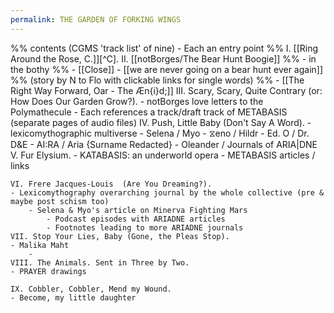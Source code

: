 ```yaml
---
permalink: THE GARDEN OF FORKING WINGS
---
```


%% contents (CGMS 'track list' of nine) - Each an entry point %%
	I. [[Ring Around the Rose, C.]][^C].
	II. [[notBorges/The Bear Hunt Boogie]] 
	%% - in the bothy  %%
		- [[Close]]
			- [[we are never going on a bear hunt ever again]] %% (story by N to Flo with clickable links for single words) %%
				- [[The Right Way Forward, Oar - The Æn{i}d;]]
	III. Scary, Scary, Quite Contrary (or: How Does Our Garden Grow?).
	- notBorges love letters to the Polymathecule 
		- Each references a track/draft track of METABASIS (separate pages of audio files)
	IV. Push, Little Baby (Don't Say A Word). - lexicomythographic multiverse 
	- Selena / Myo 
		- ⧖eno / Hildr 
			- Ed. O / Dr. D&E
				- AI:RA / Aria {Surname Redacted}
					- Oleander / Journals of ARIA|DNE
	V. Fur Elysium.
	- KATABASIS: an underworld opera 
		- METABASIS articles / links

	VI. Frere Jacques-Louis  (Are You Dreaming?).
	- Lexicomythography overarching journal by the whole collective (pre & maybe post schism too)
		- Selena & Myo's article on Minerva Fighting Mars 
			- Podcast episodes with ARIADNE articles 
			- Footnotes leading to more ARIADNE journals 
	VII. Stop Your Lies, Baby (Gone, the Pleas Stop).
	- Malika Maht 
		- 
	VIII. The Animals. Sent in Three by Two. 
	- PRAYER drawings 
	
	IX. Cobbler, Cobbler, Mend my Wound.
	- Become, my little daughter 


